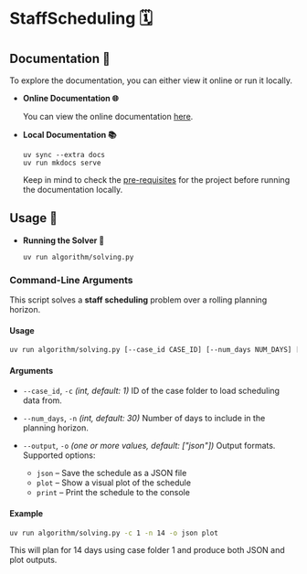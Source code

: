 # StaffScheduling 🗓️

## Documentation 📖

To explore the documentation, you can either view it online or run it locally.
- **Online Documentation 🌐**

  You can view the online documentation [here](https://combirwth.github.io/StaffScheduling/).

- **Local Documentation 📚**

  ```shell
  uv sync --extra docs
  uv run mkdocs serve
  ```
  Keep in mind to check the [pre-requisites](https://combirwth.github.io/StaffScheduling/getting-started/prerequisites) for the project before running the documentation locally.

## Usage 🚀

- **Running the Solver 🧩**

  ```shell
  uv run algorithm/solving.py
  ```


### Command-Line Arguments

This script solves a **staff scheduling** problem over a rolling planning horizon.

#### Usage

```bash
uv run algorithm/solving.py [--case_id CASE_ID] [--num_days NUM_DAYS] [--output OUTPUT ...]
```

#### Arguments

* `--case_id`, `-c`
  *(int, default: 1)*
  ID of the case folder to load scheduling data from.

* `--num_days`, `-n`
  *(int, default: 30)*
  Number of days to include in the planning horizon.

* `--output`, `-o`
  *(one or more values, default: \["json"])*
  Output formats. Supported options:

  * `json` – Save the schedule as a JSON file
  * `plot` – Show a visual plot of the schedule
  * `print` – Print the schedule to the console

#### Example

```bash
uv run algorithm/solving.py -c 1 -n 14 -o json plot
```

This will plan for 14 days using case folder 1 and produce both JSON and plot outputs.
